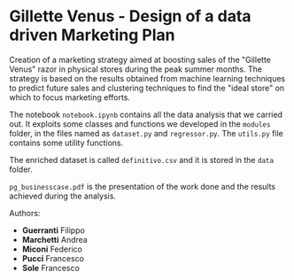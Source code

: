 # Gillette Venus - Design of a data driven Marketing Plan
Creation of a marketing strategy aimed at boosting sales of the "Gillette Venus" razor in physical stores during the peak summer months. The strategy is based on the results obtained from machine learning techniques to predict future sales and clustering techniques to find the "ideal store" on which to focus marketing efforts.

The notebook `notebook.ipynb` contains all the data analysis that we carried out.
It exploits some classes and functions we developed in the `modules` folder, in the files named as `dataset.py` and `regressor.py`. The `utils.py` file contains some utility functions.

The enriched dataset is called `definitivo.csv` and it is stored in the `data` folder.

`pg_businesscase.pdf` is the presentation of the work done and the results achieved during the analysis.

Authors:
* **Guerranti** Filippo
* **Marchetti** Andrea
* **Miconi** Federico
* **Pucci** Francesco
* **Sole** Francesco
